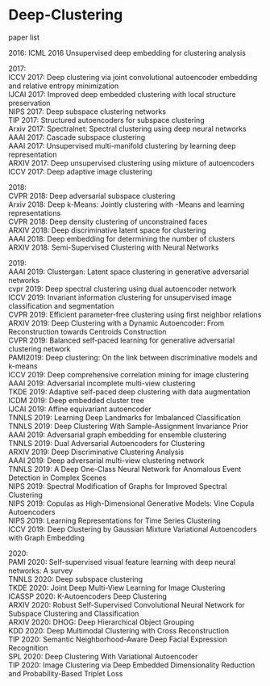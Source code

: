 # Deep-Clustering
paper list

2016:
ICML 2016 Unsupervised deep embedding for clustering analysis  



2017:  
ICCV 2017: Deep clustering via joint convolutional autoencoder embedding and relative entropy minimization  
IJCAI 2017: Improved deep embedded clustering with local structure preservation  
NIPS 2017: Deep subspace clustering networks  
TIP 2017: Structured autoencoders for subspace clustering  
Arxiv 2017: Spectralnet: Spectral clustering using deep neural networks  
AAAI 2017: Cascade subspace clustering  
AAAI 2017: Unsupervised multi-manifold clustering by learning deep representation  
ARXIV 2017: Deep unsupervised clustering using mixture of autoencoders  
ICCV 2017: Deep adaptive image clustering


2018:  
CVPR 2018: Deep adversarial subspace clustering  
Arxiv 2018: Deep k-Means: Jointly clustering with -Means and learning representations  
CVPR 2018: Deep density clustering of unconstrained faces  
ARXIV 2018: Deep discriminative latent space for clustering  
AAAI 2018: Deep embedding for determining the number of clusters  
ARXIV 2018: Semi-Supervised Clustering with Neural Networks  


2019:  
AAAI 2019: Clustergan: Latent space clustering in generative adversarial networks  
cvpr 2019: Deep spectral clustering using dual autoencoder network  
ICCV 2019: Invariant information clustering for unsupervised image classification and segmentation  
CVPR 2019: Efficient parameter-free clustering using first neighbor relations  
ARXIV 2019: Deep Clustering with a Dynamic Autoencoder: From Reconstruction towards Centroids Construction  
CVPR 2019: Balanced self-paced learning for generative adversarial clustering network  
PAMI2019: Deep clustering: On the link between discriminative models and k-means  
ICCV 2019: Deep comprehensive correlation mining for image clustering  
AAAI 2019: Adversarial incomplete multi-view clustering  
TKDE 2019: Adaptive self-paced deep clustering with data augmentation  
ICDM 2019: Deep embedded cluster tree  
IJCAI 2019: Affine equivariant autoencoder  
TNNLS 2019: Learning Deep Landmarks for Imbalanced Classification  
TNNLS 2019: Deep Clustering With Sample-Assignment Invariance Prior  
AAAI 2019: Adversarial graph embedding for ensemble clustering  
TNNLS 2019: Dual Adversarial Autoencoders for Clustering  
ARXIV 2019: Deep Discriminative Clustering Analysis  
AAAI 2019: Deep adversarial multi-view clustering network  
TNNLS 2019: A Deep One-Class Neural Network for Anomalous Event Detection in Complex Scenes  
NIPS 2019: Spectral Modification of Graphs for Improved Spectral Clustering  
NIPS 2019: Copulas as High-Dimensional Generative Models: Vine Copula Autoencoders  
NIPS 2019: Learning Representations for Time Series Clustering  
ICCV 2019: Deep Clustering by Gaussian Mixture Variational Autoencoders with Graph Embedding  
  


2020:  
PAMI 2020: Self-supervised visual feature learning with deep neural networks: A survey  
TNNLS 2020: Deep subspace clustering  
TKDE 2020: Joint Deep Multi-View Learning for Image Clustering  
ICASSP 2020: K-Autoencoders Deep Clustering  
ARXIV 2020: Robust Self-Supervised Convolutional Neural Network for Subspace Clustering and Classification  
ARXIV 2020: DHOG: Deep Hierarchical Object Grouping  
KDD 2020: Deep Multimodal Clustering with Cross Reconstruction  
TIP 2020: Semantic Neighborhood-Aware Deep Facial Expression Recognition  
SPL 2020: Deep Clustering With Variational Autoencoder  
TIP 2020: Image Clustering via Deep Embedded Dimensionality Reduction and Probability-Based Triplet Loss  
